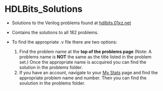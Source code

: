 # HDLBits_Solutions

* Solutions to the Verilog problems found at [hdlbits.01xz.net](https://hdlbits.01xz.net/wiki/Main_Page) 

* Contains the solutions to all 182 problems. 

* To find the appropriate .v file there are two options:
  1. Find the problem name at the __top of the problems page__ (Note: A problems name is __NOT__ the same as the title listed in the problem set.) Once the appropriate name is accquired you can find the solution in the problems folder.
  2. If you have an account, navigate to your [My Stats](https://hdlbits.01xz.net/wiki/Special:VlgStats/Me) page and find the appropriate problem name and number. Then you can find the soulution in the problems folder.
